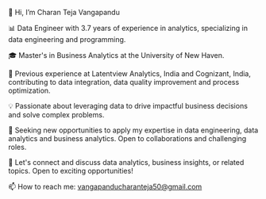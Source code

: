 👋 Hi, I’m Charan Teja Vangapandu

📊 Data Engineer with 3.7 years of experience in analytics, specializing in data engineering and programming.

🎓 Master's in Business Analytics at the University of New Haven.

💼 Previous experience at Latentview Analytics, India and Cognizant, India, contributing to data integration, data quality improvement and process optimization.

💡 Passionate about leveraging data to drive impactful business decisions and solve complex problems.

🚀 Seeking new opportunities to apply my expertise in data engineering, data analytics and business analytics. Open to collaborations and challenging roles.

📧 Let's connect and discuss data analytics, business insights, or related topics. Open to exciting opportunities!

📫 How to reach me: vangapanducharanteja50@gmail.com

